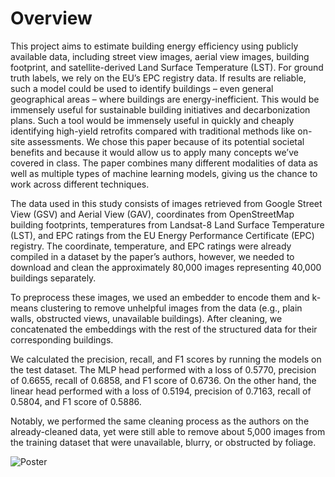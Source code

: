 <h1> Overview </h1>
This project aims to estimate building energy efficiency using publicly available data, including street view images, aerial view images, building footprint, and satellite-derived Land Surface Temperature (LST). For ground truth labels, we rely on the EU’s EPC registry data. If results are reliable, such a model could be used to identify buildings – even general geographical areas – where buildings are energy-inefficient. This would be immensely useful for sustainable building initiatives and decarbonization plans. Such a tool would be immensely useful in quickly and cheaply identifying high-yield retrofits compared with traditional methods like on-site assessments. We chose this paper because of its potential societal benefits and because it would allow us to apply many concepts we’ve covered in class. The paper combines many different modalities of data as well as multiple types of machine learning models, giving us the chance to work across different techniques.


The data used in this study consists of images retrieved from Google Street View (GSV) and Aerial View (GAV), coordinates from OpenStreetMap building footprints, temperatures from Landsat-8 Land Surface Temperature (LST), and EPC ratings from the EU Energy Performance Certificate (EPC) registry.
The coordinate, temperature, and EPC ratings were already compiled in a dataset by the paper’s authors, however, we needed to download and clean the approximately 80,000 images representing 40,000 buildings separately. 


To preprocess these images, we used an embedder to encode them and k-means clustering to remove unhelpful images from the data (e.g., plain walls, obstructed views, unavailable buildings). After cleaning, we concatenated the embeddings with the rest of the structured data for their corresponding buildings.

We calculated the precision, recall, and F1 scores by running the models on the test dataset. The MLP head performed with a loss of 0.5770, precision of 0.6655, recall of 0.6858, and F1 score of 0.6736. On the other hand, the linear head performed with a loss of 0.5194, precision of 0.7163, recall of 0.5804, and F1 score of 0.5886.

Notably, we performed the same cleaning process as the authors on the already-cleaned data, yet were still able to remove about 5,000 images from the training dataset that were unavailable, blurry, or obstructed by foliage.


![Poster](https://github.com/user-attachments/assets/b682e2a0-5e79-4523-bebf-fa08be70cb57)
